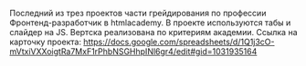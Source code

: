 Последний из трез проектов части грейдирования по профессии Фронтенд-разработчик в htmlacademy.
В проекте используются табы и слайдер на JS.
Вертска реализована по критериям академии.
Ссылка на карточку проекта: https://docs.google.com/spreadsheets/d/1Q1j3cO-mVtxiVXXoigtRa7MxF1rPhbNSGHhpINl6gr4/edit#gid=1031935164
